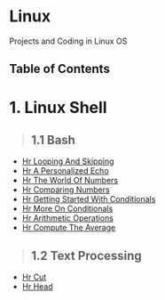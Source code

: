 # Linux

Projects and Coding in Linux OS

## Table of Contents

# 1. Linux Shell
>## 1.1 Bash
* <a href="LinuxShell/Bash/HrLoopingAndSkipping.md">Hr Looping And Skipping</a>
* <a href="LinuxShell/Bash/HrAPersonalizedEcho.md">Hr A Personalized Echo</a>
* <a href="LinuxShell/Bash/HrTheWorldOfNumbers.md">Hr The World Of Numbers</a>
* <a href="LinuxShell/Bash/HrComparingNumbers.md">Hr Comparing Numbers</a>
* <a href="LinuxShell/Bash/HrGettingStartedWithConditionals.md">Hr Getting Started With Conditionals</a>
* <a href="LinuxShell/Bash/HrMoreOnConditionals.md">Hr More On Conditionals</a>
* <a href="LinuxShell/Bash/HrArithmeticOperations.md">Hr Arithmetic Operations</a>
* <a href="LinuxShell/Bash/HrComputeTheAverage.md">Hr Compute The Average</a>
>## 1.2 Text Processing
* <a href="LinuxShell/TextProcessing/HrCut.md">Hr Cut</a>
* <a href="LinuxShell/TextProcessing/HrHead.md">Hr Head</a>